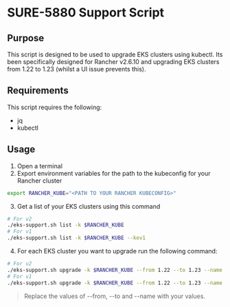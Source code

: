 # SURE-5880 Support Script

## Purpose

This script is designed to be used to upgrade EKS clusters using kubectl. Its been specifically designed for Rancher v2.6.10 and upgrading EKS clusters from 1.22 to 1.23 (whilst a UI issue prevents this).

## Requirements

This script requires the following:

- jq
- kubectl

## Usage

1. Open a terminal
2. Export environment variables for the path to the kubeconfig for your Rancher cluster

```bash
export RANCHER_KUBE="<PATH TO YOUR RANCHER KUBECONFIG>"
```

3. Get a list of your EKS clusters using this command

```bash
# For v2 
./eks-support.sh list -k $RANCHER_KUBE
# For v1
./eks-support.sh list -k $RANCHER_KUBE --kev1
```

4. For each EKS cluster you want to upgrade run the following command:

```bash
# For v2 
./eks-support.sh upgrade -k $RANCHER_KUBE --from 1.22 --to 1.23 --name richtest1
# For v1
./eks-support.sh upgrade -k $RANCHER_KUBE --from 1.22 --to 1.23 --name richtest1 --kev1
```

> Replace the values of --from, --to and --name with your values.
